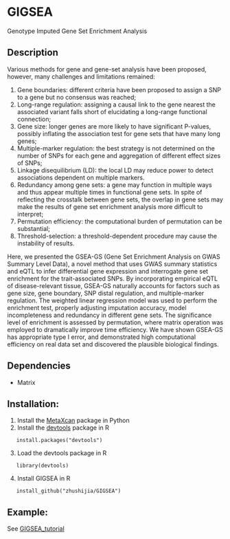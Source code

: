 # GIGSEA
Genotype Imputed Gene Set Enrichment Analysis

## Description
Various methods for gene and gene-set analysis have been proposed, however, many challenges and limitations remained: 
1. Gene boundaries: different criteria have been proposed to assign a SNP to a gene but no consensus was reached; 
2. Long-range regulation: assigning a causal link to the gene nearest the associated variant falls short of elucidating a long-range functional connection; 
3. Gene size: longer genes are more likely to have significant P-values, possibly inflating the association test for gene sets that have many long genes; 
4. Multiple-marker regulation: the best strategy is not determined on the number of SNPs for each gene and aggregation of different effect sizes of SNPs; 
5. Linkage disequilibrium (LD): the local LD may reduce power to detect associations dependent on multiple markers. 
6. Redundancy among gene sets: a gene may function in multiple ways and thus appear multiple times in functional gene sets. In spite of reflecting the crosstalk between gene sets, the overlap in gene sets may make the results of gene set enrichment analysis more difficult to interpret; 
7. Permutation efficiency: the computational burden of permutation can be substantial; 
8. Threshold-selection: a threshold-dependent procedure may cause the instability of results. 

Here, we presented the GSEA-GS (Gene Set Enrichment Analysis on GWAS Summary Level Data), a novel method that uses GWAS summary statistics and eQTL to infer differential gene expression and interrogate gene set enrichment for the trait-associated SNPs. By incorporating empirical eQTL of disease-relevant tissue, GSEA-GS naturally accounts for factors such as gene size, gene boundary, SNP distal regulation, and multiple-marker regulation. The weighted linear regression model was used to perform the enrichment test, properly adjusting imputation accuracy, model incompleteness and redundancy in different gene sets. The significance level of enrichment is assessed by permutation, where matrix operation was employed to dramatically improve time efficiency. We have shown GSEA-GS has appropriate type I error, and demonstrated high computational efficiency on real data set and discovered the plausible biological findings. 


## Dependencies
-  Matrix

## Installation:
1. Install the [MetaXcan](https://github.com/hakyimlab/MetaXcan) package in Python
2. Install the [devtools](https://github.com/hadley/devtools) package in R
```
   install.packages("devtools")
```
3. Load the devtools package in R
```
   library(devtools) 
```
4. Install GIGSEA in R
```
   install_github("zhushijia/GIGSEA")
```

## Example:
  See [GIGSEA_tutorial](https://github.com/zhushijia/GIGSEA/blob/master/vignettes/GIGSEA_tutorial.Rmd)
